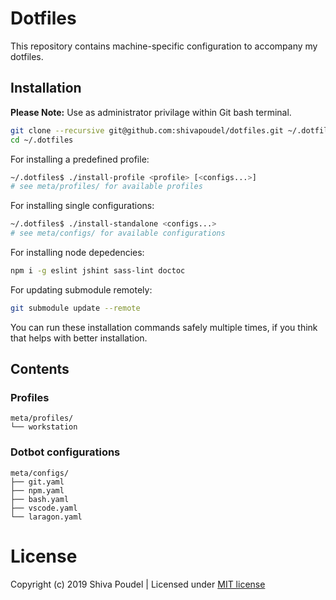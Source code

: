# Dotfiles

This repository contains machine-specific configuration to accompany my dotfiles.

## Installation

__Please Note:__ Use as administrator privilage within Git bash terminal.

```bash
git clone --recursive git@github.com:shivapoudel/dotfiles.git ~/.dotfiles
cd ~/.dotfiles
```

For installing a predefined profile:
```bash
~/.dotfiles$ ./install-profile <profile> [<configs...>]
# see meta/profiles/ for available profiles
```

For installing single configurations:
```bash
~/.dotfiles$ ./install-standalone <configs...>
# see meta/configs/ for available configurations
```

For installing node depedencies:
```bash
npm i -g eslint jshint sass-lint doctoc
```

For updating submodule remotely:
```bash
git submodule update --remote
```

You can run these installation commands safely multiple times, if you think that helps with better installation.

## Contents

### Profiles

```
meta/profiles/
└── workstation
```
### Dotbot configurations

```
meta/configs/
├── git.yaml
├── npm.yaml
├── bash.yaml
├── vscode.yaml
└── laragon.yaml
```

# License

Copyright (c) 2019 Shiva Poudel | Licensed under [MIT license](http://shivapoudel.mit-license.org)
